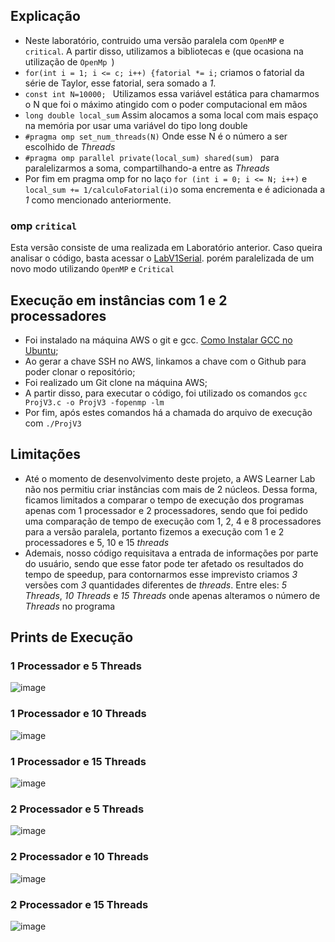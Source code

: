 ## Explicação 
- Neste laboratório, contruido uma versão paralela com `OpenMP` e` critical`. A partir disso, utilizamos a bibliotecas  e  (que ocasiona na utilização de `OpenMp
 `)
- `for(int i = 1; i <= c; i++) {fatorial *= i;` criamos o fatorial da série de Taylor, esse fatorial, sera somado a _1_.
- `const int N=10000; ` Utilizamos essa variável estática para chamarmos o N que foi o máximo atingido com o poder computacional em mãos 
- `long double local_sum` Assim alocamos a soma local com mais espaço na memória por usar uma variável do tipo long double
- `#pragma omp set_num_threads(N)` Onde esse N é o número a ser escolhido de _Threads_
- `#pragma omp parallel private(local_sum) shared(sum) ` para paralelizarmos a soma, compartilhando-a entre as _Threads_
- Por fim em pragma omp for no laço `for (int i = 0; i <= N; i++)` e `local_sum += 1/calculoFatorial(i)`o soma encrementa e é adicionada a _1_ como mencionado anteriormente.

### omp `critical`
Esta versão consiste de uma realizada em Laboratório anterior. Caso queira analisar o código, basta acessar o [LabV1Serial](https://github.com/claudia1402/LabComputacaoParalela-GrupoJujutsuCodigo/tree/main/ProjV1Serial). porém paralelizada de um novo modo utilizando `OpenMP` e `Critical`

## Execução em instâncias com 1 e 2 processadores
- Foi instalado na máquina AWS o git e gcc. [Como Instalar GCC no Ubuntu](https://linuxize.com/post/how-to-install-gcc-compiler-on-ubuntu-18-04/);
- Ao gerar a chave SSH no AWS, linkamos a chave com o Github para poder clonar o repositório;
- Foi realizado um Git clone na máquina AWS;
- A partir disso, para executar o código, foi utilizado os comandos `gcc ProjV3.c -o ProjV3 -fopenmp -lm`
- Por fim, após estes comandos há a chamada do arquivo de execução com `./ProjV3`

## Limitações
- Até o momento de desenvolvimento deste projeto, a AWS Learner Lab não nos permitiu criar instâncias com mais de 2 núcleos. Dessa forma, ficamos limitados a comparar o tempo de execução dos programas apenas com 1 processador e 2 processadores, sendo que foi pedido uma comparação de tempo de execução com 1, 2, 4  e 8 processadores para a versão paralela, portanto fizemos a execução com 1 e 2 processadores e 5, 10 e 15 _threads_
- Ademais, nosso código requisitava a entrada de informações por parte do usuário, sendo que esse fator pode ter afetado os resultados do tempo de speedup, para contornarmos esse imprevisto criamos _3_ versões com _3_ quantidades diferentes de _threads_. Entre eles: _5 Threads_, _10 Threads_ e _15 Threads_ onde apenas alteramos o número de _Threads_ no programa
## Prints de Execução

### 1 Processador e 5 Threads
![image](https://user-images.githubusercontent.com/80297158/200951298-a95cb6f5-281a-41e8-8e62-b1a0cd55a5c4.png)

### 1 Processador e 10 Threads
![image](https://user-images.githubusercontent.com/80297158/200951371-5db40a5a-f15a-42ce-92e6-15423271e4d1.png)

### 1 Processador e 15 Threads
![image](https://user-images.githubusercontent.com/80297158/200951472-2e95b2bf-08ca-4b01-a92c-52c8ae6314d5.png)

### 2 Processador e 5 Threads
![image](https://user-images.githubusercontent.com/80297158/200951035-b02d1d0d-c5e4-4fcb-8fce-7b5b06e2d11b.png)

### 2 Processador e 10 Threads
![image](https://user-images.githubusercontent.com/80297158/200950895-9a25555b-aac8-45bb-95b8-dcf4f8e71523.png)

### 2 Processador e 15 Threads
![image](https://user-images.githubusercontent.com/80297158/200950742-acc73ef9-a59b-45f8-9710-93dda278822a.png)

